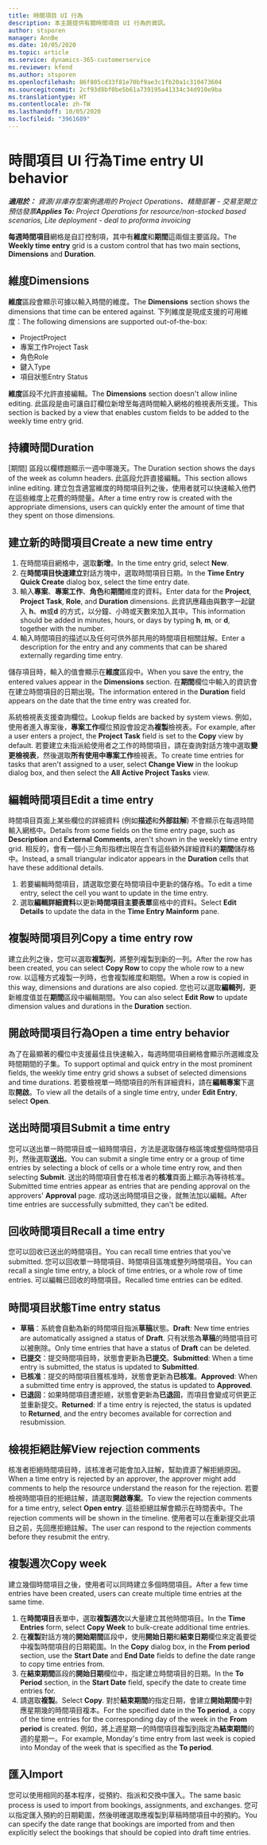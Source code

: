 ```yaml
---
title: 時間項目 UI 行為
description: 本主題提供有關時間項目 UI 行為的資訊。
author: stsporen
manager: AnnBe
ms.date: 10/05/2020
ms.topic: article
ms.service: dynamics-365-customerservice
ms.reviewer: kfend
ms.author: stsporen
ms.openlocfilehash: 86f805cd33f81e70bf9ae3c1fb20a1c310473604
ms.sourcegitcommit: 2cf93d8bf0be5b61a739195a41334c34d910e9ba
ms.translationtype: HT
ms.contentlocale: zh-TW
ms.lasthandoff: 10/05/2020
ms.locfileid: "3961689"
---
```

# <a name="time-entry-ui-behavior"></a><span data-ttu-id="2978d-103">時間項目 UI 行為</span><span class="sxs-lookup"><span data-stu-id="2978d-103">Time entry UI behavior</span></span>

<span data-ttu-id="2978d-104">_**適用於：** 資源/非庫存型案例適用的 Project Operations、精簡部署 - 交易至開立預估發票_</span><span class="sxs-lookup"><span data-stu-id="2978d-104">_**Applies To:** Project Operations for resource/non-stocked based scenarios, Lite deployment - deal to proforma invoicing_</span></span>


<span data-ttu-id="2978d-105">**每週時間項目**網格是自訂控制項，其中有**維度**和**期間**這兩個主要區段。</span><span class="sxs-lookup"><span data-stu-id="2978d-105">The **Weekly time entry** grid is a custom control that has two main sections, **Dimensions** and **Duration**.</span></span>

## <a name="dimensions"></a><span data-ttu-id="2978d-106">維度</span><span class="sxs-lookup"><span data-stu-id="2978d-106">Dimensions</span></span>
<span data-ttu-id="2978d-107">**維度**區段會顯示可據以輸入時間的維度。</span><span class="sxs-lookup"><span data-stu-id="2978d-107">The **Dimensions** section shows the dimensions that time can be entered against.</span></span> <span data-ttu-id="2978d-108">下列維度是現成支援的可用維度：</span><span class="sxs-lookup"><span data-stu-id="2978d-108">The following dimensions are supported out-of-the-box:</span></span>

  - <span data-ttu-id="2978d-109">Project</span><span class="sxs-lookup"><span data-stu-id="2978d-109">Project</span></span>
  - <span data-ttu-id="2978d-110">專案工作</span><span class="sxs-lookup"><span data-stu-id="2978d-110">Project Task</span></span>
  - <span data-ttu-id="2978d-111">角色</span><span class="sxs-lookup"><span data-stu-id="2978d-111">Role</span></span>
  - <span data-ttu-id="2978d-112">鍵入</span><span class="sxs-lookup"><span data-stu-id="2978d-112">Type</span></span>
  - <span data-ttu-id="2978d-113">項目狀態</span><span class="sxs-lookup"><span data-stu-id="2978d-113">Entry Status</span></span>

<span data-ttu-id="2978d-114">**維度**區段不允許直接編輯。</span><span class="sxs-lookup"><span data-stu-id="2978d-114">The **Dimensions** section doesn't allow inline editing.</span></span> <span data-ttu-id="2978d-115">此區段是由可讓自訂欄位新增至每週時間輸入網格的檢視表所支援。</span><span class="sxs-lookup"><span data-stu-id="2978d-115">This section is backed by a view that enables custom fields to be added to the weekly time entry grid.</span></span>

## <a name="duration"></a><span data-ttu-id="2978d-116">持續時間</span><span class="sxs-lookup"><span data-stu-id="2978d-116">Duration</span></span>
<span data-ttu-id="2978d-117">[期間] 區段以欄標題顯示一週中哪幾天。</span><span class="sxs-lookup"><span data-stu-id="2978d-117">The Duration section shows the days of the week as column headers.</span></span> <span data-ttu-id="2978d-118">此區段允許直接編輯。</span><span class="sxs-lookup"><span data-stu-id="2978d-118">This section allows inline editing.</span></span> <span data-ttu-id="2978d-119">建立包含適當維度的時間項目列之後，使用者就可以快速輸入他們在這些維度上花費的時間量。</span><span class="sxs-lookup"><span data-stu-id="2978d-119">After a time entry row is created with the appropriate dimensions, users can quickly enter the amount of time that they spent on those dimensions.</span></span>

## <a name="create-a-new-time-entry"></a><span data-ttu-id="2978d-120">建立新的時間項目</span><span class="sxs-lookup"><span data-stu-id="2978d-120">Create a new time entry</span></span>

1. <span data-ttu-id="2978d-121">在時間項目網格中，選取**新增**。</span><span class="sxs-lookup"><span data-stu-id="2978d-121">In the time entry grid, select **New**.</span></span> 
2. <span data-ttu-id="2978d-122">在**時間項目快速建立**對話方塊中，選取時間項目日期。</span><span class="sxs-lookup"><span data-stu-id="2978d-122">In the **Time Entry Quick Create** dialog box, select the time entry date.</span></span>
3. <span data-ttu-id="2978d-123">輸入**專案**、**專案工作**、**角色**和**期間**維度的資料。</span><span class="sxs-lookup"><span data-stu-id="2978d-123">Enter data for the **Project**, **Project Task**, **Role**, and **Duration** dimensions.</span></span> <span data-ttu-id="2978d-124">此資訊應藉由與數字一起鍵入 **h**、**m**或**d** 的方式，以分鐘、小時或天數來加入其中。</span><span class="sxs-lookup"><span data-stu-id="2978d-124">This information should be added in minutes, hours, or days by typing **h**, **m**, or **d**, together with the number.</span></span> 
4. <span data-ttu-id="2978d-125">輸入時間項目的描述以及任何可供外部共用的時間項目相關註解。</span><span class="sxs-lookup"><span data-stu-id="2978d-125">Enter a description for the entry and any comments that can be shared externally regarding time entry.</span></span> 

<span data-ttu-id="2978d-126">儲存項目時，輸入的值會顯示在**維度**區段中。</span><span class="sxs-lookup"><span data-stu-id="2978d-126">When you save the entry, the entered values appear in the **Dimensions** section.</span></span> <span data-ttu-id="2978d-127">在**期間**欄位中輸入的資訊會在建立時間項目的日期出現。</span><span class="sxs-lookup"><span data-stu-id="2978d-127">The information entered in the **Duration** field appears on the date that the time entry was created for.</span></span>

<span data-ttu-id="2978d-128">系統檢視表支援查詢欄位。</span><span class="sxs-lookup"><span data-stu-id="2978d-128">Lookup fields are backed by system views.</span></span> <span data-ttu-id="2978d-129">例如，使用者進入專案後，**專案工作**欄位預設會設定為**複製**檢視表。</span><span class="sxs-lookup"><span data-stu-id="2978d-129">For example, after a user enters a project, the **Project Task** field is set to the **Copy** view by default.</span></span> <span data-ttu-id="2978d-130">若要建立未指派給使用者之工作的時間項目，請在查詢對話方塊中選取**變更檢視表**，然後選取**所有使用中專案工作**檢視表。</span><span class="sxs-lookup"><span data-stu-id="2978d-130">To create time entries for tasks that aren't assigned to a user, select **Change View** in the lookup dialog box, and then select the **All Active Project Tasks** view.</span></span>

## <a name="edit-a-time-entry"></a><span data-ttu-id="2978d-131">編輯時間項目</span><span class="sxs-lookup"><span data-stu-id="2978d-131">Edit a time entry</span></span> 
<span data-ttu-id="2978d-132">時間項目頁面上某些欄位的詳細資料 (例如**描述**和**外部註解**) 不會顯示在每週時間輸入網格中。</span><span class="sxs-lookup"><span data-stu-id="2978d-132">Details from some fields on the time entry page, such as **Description** and **External Comments**, aren't shown in the weekly time entry grid.</span></span> <span data-ttu-id="2978d-133">相反的，會有一個小三角形指標出現在含有這些額外詳細資料的**期間**儲存格中。</span><span class="sxs-lookup"><span data-stu-id="2978d-133">Instead, a small triangular indicator appears in the **Duration** cells that have these additional details.</span></span> 

1. <span data-ttu-id="2978d-134">若要編輯時間項目，請選取您要在時間項目中更新的儲存格。</span><span class="sxs-lookup"><span data-stu-id="2978d-134">To edit a time entry, select the cell you want to update in the time entry.</span></span>
2. <span data-ttu-id="2978d-135">選取**編輯詳細資料**以更新**時間項目主要表單**窗格中的資料。</span><span class="sxs-lookup"><span data-stu-id="2978d-135">Select **Edit Details** to update the data in the **Time Entry Mainform** pane.</span></span> 

## <a name="copy-a-time-entry-row"></a><span data-ttu-id="2978d-136">複製時間項目列</span><span class="sxs-lookup"><span data-stu-id="2978d-136">Copy a time entry row</span></span>
<span data-ttu-id="2978d-137">建立此列之後，您可以選取**複製列**，將整列複製到新的一列。</span><span class="sxs-lookup"><span data-stu-id="2978d-137">After the row has been created, you can select **Copy Row** to copy the whole row to a new row.</span></span> <span data-ttu-id="2978d-138">以這種方式複製一列時，也會複製維度和期間。</span><span class="sxs-lookup"><span data-stu-id="2978d-138">When a row is copied in this way, dimensions and durations are also copied.</span></span> <span data-ttu-id="2978d-139">您也可以選取**編輯列**，更新維度值並在**期間**區段中編輯期間。</span><span class="sxs-lookup"><span data-stu-id="2978d-139">You can also select **Edit Row** to update dimension values and durations in the **Duration** section.</span></span>

## <a name="open-a-time-entry-behavior"></a><span data-ttu-id="2978d-140">開啟時間項目行為</span><span class="sxs-lookup"><span data-stu-id="2978d-140">Open a time entry behavior</span></span>
<span data-ttu-id="2978d-141">為了在最顯著的欄位中支援最佳且快速輸入，每週時間項目網格會顯示所選維度及時間期間的子集。</span><span class="sxs-lookup"><span data-stu-id="2978d-141">To support optimal and quick entry in the most prominent fields, the weekly time entry grid shows a subset of selected dimensions and time durations.</span></span> <span data-ttu-id="2978d-142">若要檢視單一時間項目的所有詳細資料，請在**編輯專案**下選取**開啟**。</span><span class="sxs-lookup"><span data-stu-id="2978d-142">To view all the details of a single time entry, under **Edit Entry**, select **Open**.</span></span>

## <a name="submit-a-time-entry"></a><span data-ttu-id="2978d-143">送出時間項目</span><span class="sxs-lookup"><span data-stu-id="2978d-143">Submit a time entry</span></span>
<span data-ttu-id="2978d-144">您可以送出單一時間項目或一組時間項目，方法是選取儲存格區塊或整個時間項目列，然後選取**送出**。</span><span class="sxs-lookup"><span data-stu-id="2978d-144">You can submit a single time entry or a group of time entries by selecting a block of cells or a whole time entry row, and then selecting **Submit**.</span></span> <span data-ttu-id="2978d-145">送出的時間項目會在核准者的**核准**頁面上顯示為等待核准。</span><span class="sxs-lookup"><span data-stu-id="2978d-145">Submitted time entries appear as entries that are pending approval on the approvers' **Approval** page.</span></span> <span data-ttu-id="2978d-146">成功送出時間項目之後，就無法加以編輯。</span><span class="sxs-lookup"><span data-stu-id="2978d-146">After time entries are successfully submitted, they can't be edited.</span></span>

## <a name="recall-a-time-entry"></a><span data-ttu-id="2978d-147">回收時間項目</span><span class="sxs-lookup"><span data-stu-id="2978d-147">Recall a time entry</span></span>
<span data-ttu-id="2978d-148">您可以回收已送出的時間項目。</span><span class="sxs-lookup"><span data-stu-id="2978d-148">You can recall time entries that you've submitted.</span></span> <span data-ttu-id="2978d-149">您可以回收單一時間項目、時間項目區塊或整列時間項目。</span><span class="sxs-lookup"><span data-stu-id="2978d-149">You can recall a single time entry, a block of time entries, or a whole row of time entries.</span></span> <span data-ttu-id="2978d-150">可以編輯已回收的時間項目。</span><span class="sxs-lookup"><span data-stu-id="2978d-150">Recalled time entries can be edited.</span></span>

## <a name="time-entry-status"></a><span data-ttu-id="2978d-151">時間項目狀態</span><span class="sxs-lookup"><span data-stu-id="2978d-151">Time entry status</span></span>

- <span data-ttu-id="2978d-152">**草稿**：系統會自動為新的時間項目指派**草稿**狀態。</span><span class="sxs-lookup"><span data-stu-id="2978d-152">**Draft**: New time entries are automatically assigned a status of **Draft**.</span></span> <span data-ttu-id="2978d-153">只有狀態為**草稿**的時間項目可以被刪除。</span><span class="sxs-lookup"><span data-stu-id="2978d-153">Only time entries that have a status of **Draft** can be deleted.</span></span>
- <span data-ttu-id="2978d-154">**已提交**：提交時間項目時，狀態會更新為**已提交**。</span><span class="sxs-lookup"><span data-stu-id="2978d-154">**Submitted**: When a time entry is submitted, the status is updated to **Submitted**.</span></span> 
- <span data-ttu-id="2978d-155">**已核准**：提交的時間項目獲核准時，狀態會更新為**已核准**。</span><span class="sxs-lookup"><span data-stu-id="2978d-155">**Approved**: When a submitted time entry is approved, the status is updated to **Approved**.</span></span> 
- <span data-ttu-id="2978d-156">**已退回**：如果時間項目遭拒絕，狀態會更新為**已退回**，而項目會變成可供更正並重新提交。</span><span class="sxs-lookup"><span data-stu-id="2978d-156">**Returned**: If a time entry is rejected, the status is updated to **Returned**, and the entry becomes available for correction and resubmission.</span></span> 

## <a name="view-rejection-comments"></a><span data-ttu-id="2978d-157">檢視拒絕註解</span><span class="sxs-lookup"><span data-stu-id="2978d-157">View rejection comments</span></span>
<span data-ttu-id="2978d-158">核准者拒絕時間項目時，該核准者可能會加入註解，幫助資源了解拒絕原因。</span><span class="sxs-lookup"><span data-stu-id="2978d-158">When a time entry is rejected by an approver, the approver might add comments to help the resource understand the reason for the rejection.</span></span> <span data-ttu-id="2978d-159">若要檢視時間項目的拒絕註解，請選取**開啟專案**。</span><span class="sxs-lookup"><span data-stu-id="2978d-159">To view the rejection comments for a time entry, select **Open entry**.</span></span> <span data-ttu-id="2978d-160">這些拒絕註解會顯示在時間表中。</span><span class="sxs-lookup"><span data-stu-id="2978d-160">The rejection comments will be shown in the timeline.</span></span> <span data-ttu-id="2978d-161">使用者可以在重新提交此項目之前，先回應拒絕註解。</span><span class="sxs-lookup"><span data-stu-id="2978d-161">The user can respond to the rejection comments before they resubmit the entry.</span></span>

## <a name="copy-week"></a><span data-ttu-id="2978d-162">複製週次</span><span class="sxs-lookup"><span data-stu-id="2978d-162">Copy week</span></span>
<span data-ttu-id="2978d-163">建立幾個時間項目之後，使用者可以同時建立多個時間項目。</span><span class="sxs-lookup"><span data-stu-id="2978d-163">After a few time entries have been created, users can create multiple time entries at the same time.</span></span>

1. <span data-ttu-id="2978d-164">在**時間項目**表單中，選取**複製週次**以大量建立其他時間項目。</span><span class="sxs-lookup"><span data-stu-id="2978d-164">In the **Time Entries** form, select **Copy Week** to bulk-create additional time entries.</span></span> 
2. <span data-ttu-id="2978d-165">在**複製**對話方塊的**開始期間**區段中，使用**開始日期**和**結束日期**欄位來定義要從中複製時間項目的日期範圍。</span><span class="sxs-lookup"><span data-stu-id="2978d-165">In the **Copy** dialog box, in the **From period** section, use the **Start Date** and **End Date** fields to define the date range to copy time entries from.</span></span> 
3. <span data-ttu-id="2978d-166">在**結束期間**區段的**開始日期**欄位中，指定建立時間項目的日期。</span><span class="sxs-lookup"><span data-stu-id="2978d-166">In the **To Period** section, in the **Start Date** field, specify the date to create time entries for.</span></span> 
4. <span data-ttu-id="2978d-167">請選取**複製**。</span><span class="sxs-lookup"><span data-stu-id="2978d-167">Select **Copy**.</span></span> <span data-ttu-id="2978d-168">對於**結束期間**的指定日期，會建立**開始期間**中對應星期幾的時間項目複本。</span><span class="sxs-lookup"><span data-stu-id="2978d-168">For the specified date in the **To period**, a copy of the time entries for the corresponding day of the week in the **From period** is created.</span></span> <span data-ttu-id="2978d-169">例如，將上週星期一的時間項目複製到指定為**結束期間**的週的星期一。</span><span class="sxs-lookup"><span data-stu-id="2978d-169">For example, Monday's time entry from last week is copied into Monday of the week that is specified as the **To period**.</span></span>

## <a name="import"></a><span data-ttu-id="2978d-170">匯入</span><span class="sxs-lookup"><span data-stu-id="2978d-170">Import</span></span>
<span data-ttu-id="2978d-171">您可以使用相同的基本程序，從預約、指派和交換中匯入。</span><span class="sxs-lookup"><span data-stu-id="2978d-171">The same basic process is used to import from bookings, assignments, and exchanges.</span></span> <span data-ttu-id="2978d-172">您可以指定匯入預約的日期範圍，然後明確選取應複製到草稿時間項目中的預約。</span><span class="sxs-lookup"><span data-stu-id="2978d-172">You can specify the date range that bookings are imported from and then explicitly select the bookings that should be copied into draft time entries.</span></span> 
